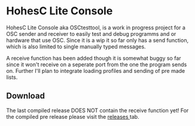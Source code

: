 # HohesC Lite Console
HohesC Lite Console aka OSCtesttool, is a work in progress project for a OSC sender and receiver to easily test and debug programms and or hardware that use OSC.
Since it is a wip it so far only has a send function, which is also limited to single manually typed messages.

A receive function has been added though it is somewhat buggy so far since it won't receive on a seperate port from the one the program sends on.
Further I'll plan to integrate loading profiles and sending of pre made lists.

## Download
The last compiled release DOES NOT contain the receive function yet!
For the compiled pre release please visit the [releases ](https://github.com/BuoyantToaster/HohesC-Lite-Console/releases/tag/v0.0.1)tab.
